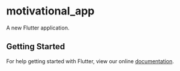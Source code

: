 # motivational_app

A new Flutter application.

## Getting Started

For help getting started with Flutter, view our online
[documentation](https://flutter.io/).
